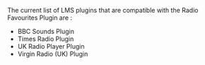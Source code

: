 The current list of LMS plugins that are compatible with the Radio Favourites Plugin are :

* BBC Sounds Plugin
* Times Radio Plugin
* UK Radio Player Plugin
* Virgin Radio (UK) Plugin